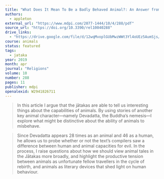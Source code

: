 ```yaml
---
title: "What Does It Mean To Be a Badly Behaved Animal?: An Answer from the Devadatta Stories of the Pāli Jātakas"
authors:
  - appleton
external_url: "https://www.mdpi.com/2077-1444/10/4/288/pdf"
source_url: "https://doi.org/10.3390/rel10040288"
drive_links:
  - "https://drive.google.com/file/d/12wqMvoplGUbMwzWWt3Yl4oUEz5AumSjs/view?usp=drivesdk"
course: animals
status: featured
tags:
  - jataka
year: 2019
month: apr
journal: "Religions"
volume: 10
number: 288
pages: 11
publisher: mdpi
openalexid: W2941826711
---
```


> In this article I argue that the jātakas are able to tell us interesting things about the capabilities of animals.
> By using stories of another key animal character—namely Devadatta, the Buddha’s nemesis—I explore what might be distinctive about the ability of animals to misbehave.

> Since Devadatta appears 28 times as an animal and 46 as a human, he allows us to probe whether or not the text’s compilers saw a difference between human and animal capacities for evil.
> In the process, I raise questions about how we should view animal tales in the Jātakas more broadly, and highlight the productive tension between animals as unfortunate fellow travellers in the cycle of rebirth, and animals as literary devices that shed light on human behaviour.
